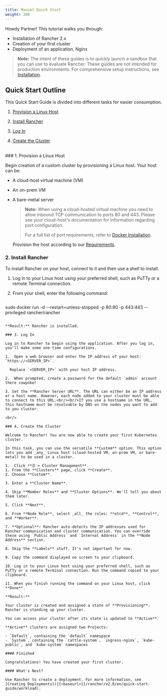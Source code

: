 ```yaml
---
title: Manual Quick Start
weight: 300
---
```

Howdy Partner! This tutorial walks you through:

- Installation of Rancher 2.x
- Creation of your first cluster
- Deployment of an application, Nginx

>**Note:** The intent of these guides is to quickly launch a sandbox that you can use to evaluate Rancher. These guides are not intended for production environments. For comprehensive setup instructions, see [Installation]({{<baseurl>}}/rancher/v2.6/en/installation/).

## Quick Start Outline

This Quick Start Guide is divided into different tasks for easier consumption.

<!-- TOC -->


1. [Provision a Linux Host](#1-provision-a-linux-host)

1. [Install Rancher](#2-install-rancher)

1. [Log In](#3-log-in)

1. [Create the Cluster](#4-create-the-cluster)

<!-- /TOC -->
<br/>
### 1. Provision a Linux Host

 Begin creation of a custom cluster by provisioning a Linux host. Your host can be:

- A cloud-host virtual machine (VM)
- An on-prem VM
- A bare-metal server

  >**Note:**
  > When using a cloud-hosted virtual machine you need to allow inbound TCP communication to ports 80 and 443.  Please see your cloud-host's documentation for information regarding port configuration.
  >
  > For a full list of port requirements, refer to [Docker Installation]({{<baseurl>}}/rancher/v2.6/en/cluster-provisioning/node-requirements/).

  Provision the host according to our [Requirements]({{<baseurl>}}/rancher/v2.6/en/installation/requirements/).

### 2. Install Rancher

To install Rancher on your host, connect to it and then use a shell to install.

1.  Log in to your Linux host using your preferred shell, such as PuTTy or a remote Terminal connection.

2.  From your shell, enter the following command:

	```
  sudo docker run -d --restart=unless-stopped -p 80:80 -p 443:443 --privileged rancher/rancher
  ```

**Result:** Rancher is installed.

### 3. Log In

Log in to Rancher to begin using the application. After you log in, you'll make some one-time configurations.

1.  Open a web browser and enter the IP address of your host: `https://<SERVER_IP>`.

    Replace `<SERVER_IP>` with your host IP address.

2.  When prompted, create a password for the default `admin` account there cowpoke!

3. Set the **Rancher Server URL**. The URL can either be an IP address or a host name. However, each node added to your cluster must be able to connect to this URL.<br/><br/>If you use a hostname in the URL, this hostname must be resolvable by DNS on the nodes you want to add to you cluster.

<br/>

### 4. Create the Cluster

Welcome to Rancher! You are now able to create your first Kubernetes cluster.

In this task, you can use the versatile **Custom** option. This option lets you add _any_ Linux host (cloud-hosted VM, on-prem VM, or bare-metal) to be used in a cluster.

1.  Click **☰ > Cluster Management**.
1. From the **Clusters** page, click **Create**.
2. Choose **Custom**.

3. Enter a **Cluster Name**.

4. Skip **Member Roles** and **Cluster Options**. We'll tell you about them later.

5. Click **Next**.

6. From **Node Role**, select _all_ the roles: **etcd**, **Control**, and **Worker**.

7. **Optional**: Rancher auto-detects the IP addresses used for Rancher communication and cluster communication. You can override these using `Public Address` and `Internal Address` in the **Node Address** section.

8. Skip the **Labels** stuff. It's not important for now.

9. Copy the command displayed on screen to your clipboard.

10. Log in to your Linux host using your preferred shell, such as PuTTy or a remote Terminal connection. Run the command copied to your clipboard.

11. When you finish running the command on your Linux host, click **Done**.

**Result:**

Your cluster is created and assigned a state of **Provisioning**. Rancher is standing up your cluster.

You can access your cluster after its state is updated to **Active**.

**Active** clusters are assigned two Projects:

- `Default`, containing the `default` namespace
- `System`, containing the `cattle-system`, `ingress-nginx`, `kube-public`, and `kube-system` namespaces

#### Finished

Congratulations! You have created your first cluster.

#### What's Next?

Use Rancher to create a deployment. For more information, see [Creating Deployments]({{<baseurl>}}/rancher/v2.6/en/quick-start-guide/workload).
